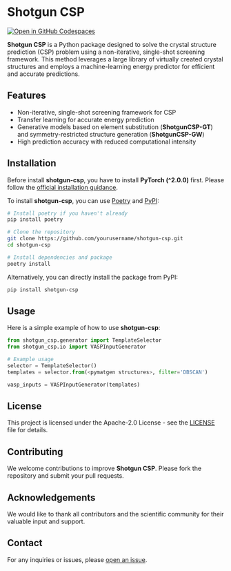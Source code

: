 
# Shotgun CSP

[![Open in GitHub Codespaces](https://github.com/codespaces/badge.svg)](https://codespaces.new/TsumiNa/ShotgunCSP)

**Shotgun CSP** is a Python package designed to solve the crystal structure prediction (CSP) problem using a non-iterative, single-shot screening framework. This method leverages a large library of virtually created crystal structures and employs a machine-learning energy predictor for efficient and accurate predictions.

## Features

- Non-iterative, single-shot screening framework for CSP
- Transfer learning for accurate energy prediction
- Generative models based on element substitution (**ShotgunCSP-GT**) and symmetry-restricted structure generation (**ShotgunCSP-GW**)
- High prediction accuracy with reduced computational intensity

## Installation

Before install  **shotgun-csp**, you have to install **PyTorch (^2.0.0)** first. Please follow the [official installation guidance](https://pytorch.org/get-started/locally/).

To install **shotgun-csp**, you can use [Poetry](https://python-poetry.org/) and [PyPI](https://pypi.org/):

```bash
# Install poetry if you haven't already
pip install poetry

# Clone the repository
git clone https://github.com/yourusername/shotgun-csp.git
cd shotgun-csp

# Install dependencies and package
poetry install
```

Alternatively, you can directly install the package from PyPI:

```bash
pip install shotgun-csp
```

## Usage

Here is a simple example of how to use **shotgun-csp**:

```python
from shotgun_csp.generator import TemplateSelector
from shotgun_csp.io import VASPInputGenerator

# Example usage
selector = TemplateSelector()
templates = selector.from(<pymatgen structures>, filter='DBSCAN')

vasp_inputs = VASPInputGenerator(templates)
```

<!-- Please refer to the [documentation](https://yourdocumentationlink) for more detailed instructions and advanced usage. -->

## License

This project is licensed under the Apache-2.0 License - see the [LICENSE](LICENSE) file for details.

## Contributing

We welcome contributions to improve **Shotgun CSP**. Please fork the repository and submit your pull requests.

## Acknowledgements

We would like to thank all contributors and the scientific community for their valuable input and support.

## Contact

For any inquiries or issues, please [open an issue](https://github.com/TsumiNa/ShutgunCSP/issues/new/choose).
